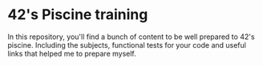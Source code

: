# 42's Piscine training
In this repository, you'll find a bunch of content to be well prepared to 42's piscine. Including the subjects, functional tests for your code and useful links that helped me to prepare myself.   
